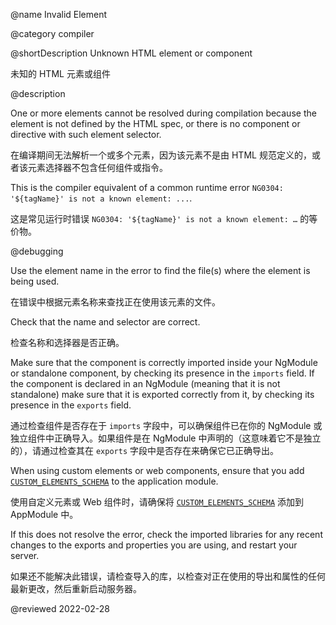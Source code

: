 @name Invalid Element

@category compiler

@shortDescription Unknown HTML element or component

未知的 HTML 元素或组件

@description

One or more elements cannot be resolved during compilation because the element is not defined by the HTML spec, or there is no component or directive with such element selector.

在编译期间无法解析一个或多个元素，因为该元素不是由 HTML 规范定义的，或者该元素选择器不包含任何组件或指令。

<div class="alert is-helpful">

This is the compiler equivalent of a common runtime error `NG0304: '${tagName}' is not a known element: ...`.

这是常见运行时错误 `NG0304: '${tagName}' is not a known element: …` 的等价物。

</div>

@debugging

Use the element name in the error to find the file(s) where the element is being used.

在错误中根据元素名称来查找正在使用该元素的文件。

Check that the name and selector are correct.

检查名称和选择器是否正确。

Make sure that the component is correctly imported inside your NgModule or standalone component, by checking its presence in the `imports` field. If the component is declared in an NgModule (meaning that it is not standalone) make sure that it is exported correctly from it, by checking its presence in the `exports` field.

通过检查组件是否存在于 `imports` 字段中，可以确保组件已在你的 NgModule 或独立组件中正确导入。如果组件是在 NgModule 中声明的（这意味着它不是独立的），请通过检查其在 `exports` 字段中是否存在来确保它已正确导出。

When using custom elements or web components, ensure that you add [`CUSTOM_ELEMENTS_SCHEMA`](api/core/CUSTOM_ELEMENTS_SCHEMA) to the application module.

使用自定义元素或 Web 组件时，请确保将 [`CUSTOM_ELEMENTS_SCHEMA`](api/core/CUSTOM_ELEMENTS_SCHEMA) 添加到 AppModule 中。

If this does not resolve the error, check the imported libraries for any recent changes to the exports and properties you are using, and restart your server.

如果还不能解决此错误，请检查导入的库，以检查对正在使用的导出和属性的任何最新更改，然后重新启动服务器。

<!-- links -->

<!-- external links -->

<!-- end links -->

@reviewed 2022-02-28